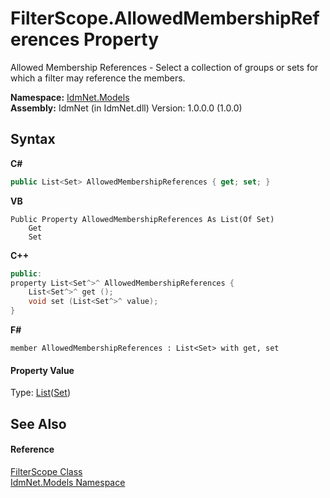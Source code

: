 # FilterScope.AllowedMembershipReferences Property 
 

Allowed Membership References - Select a collection of groups or sets for which a filter may reference the members.

**Namespace:**&nbsp;<a href="N_IdmNet_Models">IdmNet.Models</a><br />**Assembly:**&nbsp;IdmNet (in IdmNet.dll) Version: 1.0.0.0 (1.0.0)

## Syntax

**C#**<br />
``` C#
public List<Set> AllowedMembershipReferences { get; set; }
```

**VB**<br />
``` VB
Public Property AllowedMembershipReferences As List(Of Set)
	Get
	Set
```

**C++**<br />
``` C++
public:
property List<Set^>^ AllowedMembershipReferences {
	List<Set^>^ get ();
	void set (List<Set^>^ value);
}
```

**F#**<br />
``` F#
member AllowedMembershipReferences : List<Set> with get, set

```


#### Property Value
Type: <a href="http://msdn2.microsoft.com/en-us/library/6sh2ey19" target="_blank">List</a>(<a href="T_IdmNet_Models_Set">Set</a>)

## See Also


#### Reference
<a href="T_IdmNet_Models_FilterScope">FilterScope Class</a><br /><a href="N_IdmNet_Models">IdmNet.Models Namespace</a><br />